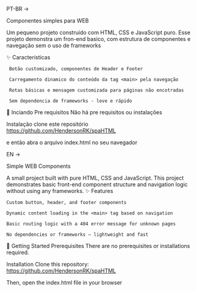 PT-BR ->

Componentes simples para WEB

Um pequeno projeto construído com HTML, CSS e JavaScript puro. Esse projeto demonstra um fron-end basico, com estrutura de componentes e navegação sem o uso de frameworks

✨ Caracteristicas

     Botão customizado, componentes de Header e Footer

     Carregamento dinamico do conteúdo da tag <main> pela navegação

     Rotas básicas e mensagem customizada para páginas não encotradas

     Sem dependencia de frameworks - leve e rápido

🚀 Inciando
Pre requisitos
Não há pre requisitos ou instalações

Instalação
clone este repositório
https://github.com/HendersonRK/spaHTML

e então abra o arquivo index.html no seu navegador

EN ->

Simple WEB Components

A small project built with pure HTML, CSS and JavaScript. This project demonstrates basic front-end component structure and navigation logic without using any frameworks.
✨ Features

    Custom button, header, and footer components

    Dynamic content loading in the <main> tag based on navigation

    Basic routing logic with a 404 error message for unknown pages

    No dependencies or frameworks — lightweight and fast

🚀 Getting Started
Prerequisites
There are no prerequisites or installations required.

Installation
Clone this repository:
https://github.com/HendersonRK/spaHTML

Then, open the index.html file in your browser
